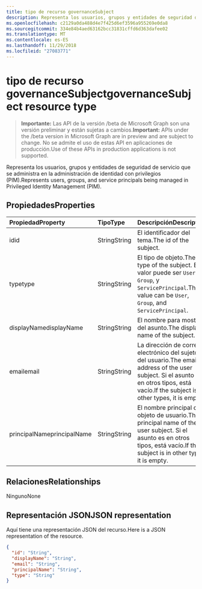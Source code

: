 ```yaml
---
title: tipo de recurso governanceSubject
description: Representa los usuarios, grupos y entidades de seguridad de servicio que se administra en la administración de identidad con privilegios (PIM).
ms.openlocfilehash: c2129a0da488d4e7f425d6ef3596a955269e0da8
ms.sourcegitcommit: 334e84b4aed63162bcc31831cffd6d363dafee02
ms.translationtype: MT
ms.contentlocale: es-ES
ms.lasthandoff: 11/29/2018
ms.locfileid: "27083771"
---
```

# <a name="governancesubject-resource-type"></a><span data-ttu-id="6a1ad-103">tipo de recurso governanceSubject</span><span class="sxs-lookup"><span data-stu-id="6a1ad-103">governanceSubject resource type</span></span>

> <span data-ttu-id="6a1ad-104">**Importante:** Las API de la versión /beta de Microsoft Graph son una versión preliminar y están sujetas a cambios.</span><span class="sxs-lookup"><span data-stu-id="6a1ad-104">**Important:** APIs under the /beta version in Microsoft Graph are in preview and are subject to change.</span></span> <span data-ttu-id="6a1ad-105">No se admite el uso de estas API en aplicaciones de producción.</span><span class="sxs-lookup"><span data-stu-id="6a1ad-105">Use of these APIs in production applications is not supported.</span></span>

<span data-ttu-id="6a1ad-106">Representa los usuarios, grupos y entidades de seguridad de servicio que se administra en la administración de identidad con privilegios (PIM).</span><span class="sxs-lookup"><span data-stu-id="6a1ad-106">Represents users, groups, and service principals being managed in Privileged Identity Management (PIM).</span></span>


## <a name="properties"></a><span data-ttu-id="6a1ad-107">Propiedades</span><span class="sxs-lookup"><span data-stu-id="6a1ad-107">Properties</span></span>
| <span data-ttu-id="6a1ad-108">Propiedad</span><span class="sxs-lookup"><span data-stu-id="6a1ad-108">Property</span></span>  | <span data-ttu-id="6a1ad-109">Tipo</span><span class="sxs-lookup"><span data-stu-id="6a1ad-109">Type</span></span>       |<span data-ttu-id="6a1ad-110">Descripción</span><span class="sxs-lookup"><span data-stu-id="6a1ad-110">Description</span></span>|
|:----------|:----------|:----------|
|<span data-ttu-id="6a1ad-111">id</span><span class="sxs-lookup"><span data-stu-id="6a1ad-111">id</span></span>         |<span data-ttu-id="6a1ad-112">String</span><span class="sxs-lookup"><span data-stu-id="6a1ad-112">String</span></span>     | <span data-ttu-id="6a1ad-113">El identificador del tema.</span><span class="sxs-lookup"><span data-stu-id="6a1ad-113">The id of the subject.</span></span>|
|<span data-ttu-id="6a1ad-114">type</span><span class="sxs-lookup"><span data-stu-id="6a1ad-114">type</span></span>       |<span data-ttu-id="6a1ad-115">String</span><span class="sxs-lookup"><span data-stu-id="6a1ad-115">String</span></span>     |<span data-ttu-id="6a1ad-116">El tipo de objeto.</span><span class="sxs-lookup"><span data-stu-id="6a1ad-116">The type of the subject.</span></span> <span data-ttu-id="6a1ad-117">El valor puede ser ``User``, ``Group``, y ``ServicePrincipal``.</span><span class="sxs-lookup"><span data-stu-id="6a1ad-117">The value can be ``User``, ``Group``, and ``ServicePrincipal``.</span></span>|
|<span data-ttu-id="6a1ad-118">displayName</span><span class="sxs-lookup"><span data-stu-id="6a1ad-118">displayName</span></span>|<span data-ttu-id="6a1ad-119">String</span><span class="sxs-lookup"><span data-stu-id="6a1ad-119">String</span></span>     |<span data-ttu-id="6a1ad-120">El nombre para mostrar del asunto.</span><span class="sxs-lookup"><span data-stu-id="6a1ad-120">The display name of the subject.</span></span>|
|<span data-ttu-id="6a1ad-121">email</span><span class="sxs-lookup"><span data-stu-id="6a1ad-121">email</span></span>      |<span data-ttu-id="6a1ad-122">String</span><span class="sxs-lookup"><span data-stu-id="6a1ad-122">String</span></span>     |<span data-ttu-id="6a1ad-123">La dirección de correo electrónico del sujeto del usuario.</span><span class="sxs-lookup"><span data-stu-id="6a1ad-123">The email address of the user subject.</span></span> <span data-ttu-id="6a1ad-124">Si el asunto es en otros tipos, está vacío.</span><span class="sxs-lookup"><span data-stu-id="6a1ad-124">If the subject is in other types, it is empty.</span></span>|
|<span data-ttu-id="6a1ad-125">principalName</span><span class="sxs-lookup"><span data-stu-id="6a1ad-125">principalName</span></span>|<span data-ttu-id="6a1ad-126">String</span><span class="sxs-lookup"><span data-stu-id="6a1ad-126">String</span></span>   |<span data-ttu-id="6a1ad-127">El nombre principal del objeto de usuario.</span><span class="sxs-lookup"><span data-stu-id="6a1ad-127">The principal name of the user subject.</span></span> <span data-ttu-id="6a1ad-128">Si el asunto es en otros tipos, está vacío.</span><span class="sxs-lookup"><span data-stu-id="6a1ad-128">If the subject is in other types, it is empty.</span></span>|

## <a name="relationships"></a><span data-ttu-id="6a1ad-129">Relaciones</span><span class="sxs-lookup"><span data-stu-id="6a1ad-129">Relationships</span></span>
<span data-ttu-id="6a1ad-130">Ninguno</span><span class="sxs-lookup"><span data-stu-id="6a1ad-130">None</span></span>


## <a name="json-representation"></a><span data-ttu-id="6a1ad-131">Representación JSON</span><span class="sxs-lookup"><span data-stu-id="6a1ad-131">JSON representation</span></span>

<span data-ttu-id="6a1ad-132">Aquí tiene una representación JSON del recurso.</span><span class="sxs-lookup"><span data-stu-id="6a1ad-132">Here is a JSON representation of the resource.</span></span>

<!-- {
  "blockType": "resource",
  "optionalProperties": [

  ],
  "@odata.type": "microsoft.graph.governanceSubject"
}-->

```json
{
  "id": "String",  
  "displayName": "String",
  "email": "String",
  "principalName": "String",
  "type": "String"
}

```

<!-- uuid: 8fcb5dbc-d5aa-4681-8e31-b001d5168d79
2015-10-25 14:57:30 UTC -->
<!-- {
  "type": "#page.annotation",
  "description": "governanceSubject",
  "keywords": "",
  "section": "documentation",
  "tocPath": ""
}-->